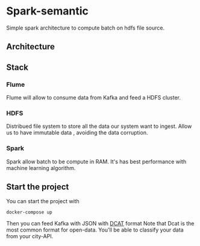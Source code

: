 # Spark-semantic

Simple spark architecture to compute batch on hdfs file source.

## Architecture



## Stack

### Flume

Flume will allow to consume data from Kafka and feed a HDFS cluster.

### HDFS

Distribued file system to store all the data our system want to ingest. Allow us to have immutable data , avoiding the data corruption.

### Spark

Spark allow batch to be compute in RAM. It's has best performance with machine learning algorithm.

## Start the project

You can start the project with
 
    docker-compose up

Then you can feed Kafka with JSON with [DCAT](https://www.w3.org/TR/vocab-dcat/) format 
Note that Dcat is the most common format for open-data. You'll be able to classify your data from your city-API.